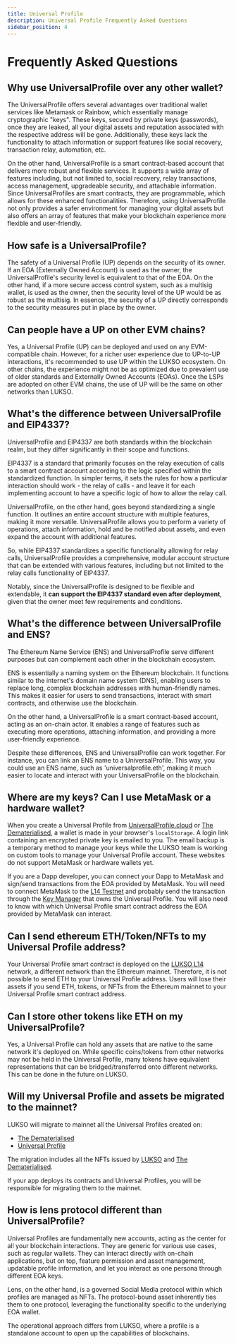 ```yaml
---
title: Universal Profile
description: Universal Profile Frequently Asked Questions
sidebar_position: 4
---
```


# Frequently Asked Questions

## Why use UniversalProfile over any other wallet?

The UniversalProfile offers several advantages over traditional wallet services like Metamask or Rainbow, which essentially manage cryptographic "keys". These keys, secured by private keys (passwords), once they are leaked, all your digital assets and reputation associated with the respective address will be gone. Additionally, these keys lack the functionality to attach information or support features like social recovery, transaction relay, automation, etc.

On the other hand, UniversalProfile is a smart contract-based account that delivers more robust and flexible services. It supports a wide array of features including, but not limited to, social recovery, relay transactions, access management, upgradeable security, and attachable information. Since UniversalProfiles are smart contracts, they are programmable, which allows for these enhanced functionalities. Therefore, using UniversalProfile not only provides a safer environment for managing your digital assets but also offers an array of features that make your blockchain experience more flexible and user-friendly.

## How safe is a UniversalProfile?

The safety of a Universal Profile (UP) depends on the security of its owner. If an EOA (Externally Owned Account) is used as the owner, the UniversalProfile's security level is equivalent to that of the EOA. On the other hand, if a more secure access control system, such as a multisig wallet, is used as the owner, then the security level of the UP would be as robust as the multisig. In essence, the security of a UP directly corresponds to the security measures put in place by the owner.

## Can people have a UP on other EVM chains?

Yes, a Universal Profile (UP) can be deployed and used on any EVM-compatible chain. However, for a richer user experience due to UP-to-UP interactions, it's recommended to use UP within the LUKSO ecosystem. On other chains, the experience might not be as optimized due to prevalent use of older standards and Externally Owned Accounts (EOAs). Once the LSPs are adopted on other EVM chains, the use of UP will be the same on other networks than LUKSO.

## What's the difference between UniversalProfile and EIP4337?

UniversalProfile and EIP4337 are both standards within the blockchain realm, but they differ significantly in their scope and functions.

EIP4337 is a standard that primarily focuses on the relay execution of calls to a smart contract account according to the logic specified within the standardized function. In simpler terms, it sets the rules for how a particular interaction should work - the relay of calls - and leave it for each implementing account to have a specific logic of how to allow the relay call.

UniversalProfile, on the other hand, goes beyond standardizing a single function. It outlines an entire account structure with multiple features, making it more versatile. UniversalProfile allows you to perform a variety of operations, attach information, hold and be notified about assets, and even expand the account with additional features.

So, while EIP4337 standardizes a specific functionality allowing for relay calls, UniversalProfile provides a comprehensive, modular account structure that can be extended with various features, including but not limited to the relay calls functionality of EIP4337.

Notably, since the UniversalProfile is designed to be flexible and extendable, it **can support the EIP4337 standard even after deployment**, given that the owner meet few requirements and conditions.

## What's the difference between UniversalProfile and ENS?

The Ethereum Name Service (ENS) and UniversalProfile serve different purposes but can complement each other in the blockchain ecosystem.

ENS is essentially a naming system on the Ethereum blockchain. It functions similar to the internet's domain name system (DNS), enabling users to replace long, complex blockchain addresses with human-friendly names. This makes it easier for users to send transactions, interact with smart contracts, and otherwise use the blockchain.

On the other hand, a UniversalProfile is a smart contract-based account, acting as an on-chain actor. It enables a range of features such as executing more operations, attaching information, and providing a more user-friendly experience.

Despite these differences, ENS and UniversalProfile can work together. For instance, you can link an ENS name to a UniversalProfile. This way, you could use an ENS name, such as 'universalprofile.eth', making it much easier to locate and interact with your UniversalProfile on the blockchain.

## Where are my keys? Can I use MetaMask or a hardware wallet?

When you create a Universal Profile from [UniversalProfile.cloud](https://universalprofile.cloud) or [The Dematerialised](https://thedematerialised.com/), a wallet is made in your browser's `localStorage`. A login link containing an encrypted private key is emailed to you.
The email backup is a temporary method to manage your keys while the LUKSO team is working on custom tools to manage your Universal Profile account. These websites do not support MetaMask or hardware wallets yet.

If you are a Dapp developer, you can connect your Dapp to MetaMask and sign/send transactions from the EOA provided by MetaMask. You will need to connect MetaMask to the [L14 Testnet](../networks/l14-testnet.md) and probably send the transaction through the [Key Manager](../standards/universal-profile/lsp6-key-manager.md) that owns the Universal Profile. You will also need to know with which Universal Profile smart contract address the EOA provided by MetaMask can interact.

## Can I send ethereum ETH/Token/NFTs to my Universal Profile address?

Your Universal Profile smart contract is deployed on the [LUKSO L14](../networks/l14-testnet.md) network, a different network than the Ethereum mainnet. Therefore, it is not possible to send ETH to your Universal Profile address. Users will lose their assets if you send ETH, tokens, or NFTs from the Ethereum mainnet to your Universal Profile smart contract address.

## Can I store other tokens like ETH on my UniversalProfile?

Yes, a Universal Profile can hold any assets that are native to the same network it's deployed on. While specific coins/tokens from other networks may not be held in the Universal Profile, many tokens have equivalent representations that can be bridged/transferred onto different networks. This can be done in the future on LUKSO.

## Will my Universal Profile and assets be migrated to the mainnet?

LUKSO will migrate to mainnet all the Universal Profiles created on:

- [The Dematerialised](https://thedematerialised.com)
- [Universal Profile](https://universalprofile.cloud)

The migration includes all the NFTs issued by [LUKSO](https://lukso.network/) and [The Dematerialised](https://thedematerialised.com).

If your app deploys its contracts and Universal Profiles, you will be responsible for migrating them to the mainnet.

## How is lens protocol different than UniversalProfile?

Universal Profiles are fundamentally new accounts, acting as the center for all your blockchain interactions. They are generic for various use cases, such as regular wallets. They can interact directly with on-chain applications, but on top, feature permission and asset management, updatable profile information, and let you interact as one persona through different EOA keys.

Lens, on the other hand, is a governed Social Media protocol within which profiles are managed as NFTs. The protocol-bound asset inherently ties them to one protocol, leveraging the functionality specific to the underlying EOA wallet.

The operational approach differs from LUKSO, where a profile is a standalone account to open up the capabilities of blockchains.
